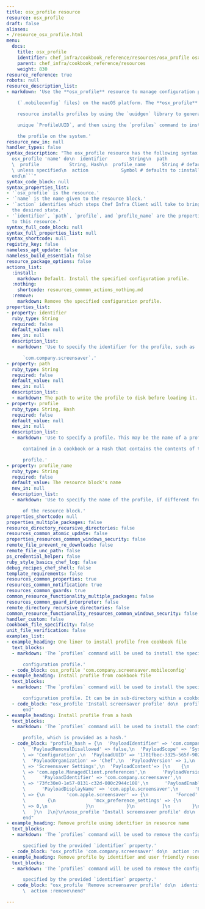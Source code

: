 ```yaml
---
title: osx_profile resource
resource: osx_profile
draft: false
aliases:
- /resource_osx_profile.html
menu:
  docs:
    title: osx_profile
    identifier: chef_infra/cookbook_reference/resources/osx_profile osx_profile
    parent: chef_infra/cookbook_reference/resources
    weight: 830
resource_reference: true
robots: null
resource_description_list:
- markdown: 'Use the **osx_profile** resource to manage configuration profiles

    (`.mobileconfig` files) on the macOS platform. The **osx_profile**

    resource installs profiles by using the `uuidgen` library to generate a

    unique `ProfileUUID`, and then using the `profiles` command to install

    the profile on the system.'
resource_new_in: null
handler_types: false
syntax_description: "The osx_profile resource has the following syntax:\n\n``` ruby\n\
  osx_profile 'name' do\n  identifier        String\n  path              String\n\
  \  profile           String, Hash\n  profile_name      String # default value: 'name'\
  \ unless specified\n  action            Symbol # defaults to :install if not specified\n\
  end\n```"
syntax_code_block: null
syntax_properties_list:
- '`osx_profile` is the resource.'
- '`name` is the name given to the resource block.'
- '`action` identifies which steps Chef Infra Client will take to bring the node into
  the desired state.'
- '`identifier`, `path`, `profile`, and `profile_name` are the properties available
  to this resource.'
syntax_full_code_block: null
syntax_full_properties_list: null
syntax_shortcode: null
registry_key: false
nameless_apt_update: false
nameless_build_essential: false
resource_package_options: false
actions_list:
  :install:
    markdown: Default. Install the specified configuration profile.
  :nothing:
    shortcode: resources_common_actions_nothing.md
  :remove:
    markdown: Remove the specified configuration profile.
properties_list:
- property: identifier
  ruby_type: String
  required: false
  default_value: null
  new_in: null
  description_list:
  - markdown: 'Use to specify the identifier for the profile, such as

      `com.company.screensaver`.'
- property: path
  ruby_type: String
  required: false
  default_value: null
  new_in: null
  description_list:
  - markdown: The path to write the profile to disk before loading it.
- property: profile
  ruby_type: String, Hash
  required: false
  default_value: null
  new_in: null
  description_list:
  - markdown: 'Use to specify a profile. This may be the name of a profile

      contained in a cookbook or a Hash that contains the contents of the

      profile.'
- property: profile_name
  ruby_type: String
  required: false
  default_value: The resource block's name
  new_in: null
  description_list:
  - markdown: 'Use to specify the name of the profile, if different from the name

      of the resource block.'
properties_shortcode: null
properties_multiple_packages: false
resource_directory_recursive_directories: false
resources_common_atomic_update: false
properties_resources_common_windows_security: false
remote_file_prevent_re_downloads: false
remote_file_unc_path: false
ps_credential_helper: false
ruby_style_basics_chef_log: false
debug_recipes_chef_shell: false
template_requirements: false
resources_common_properties: true
resources_common_notification: true
resources_common_guards: true
common_resource_functionality_multiple_packages: false
resources_common_guard_interpreter: false
remote_directory_recursive_directories: false
common_resource_functionality_resources_common_windows_security: false
handler_custom: false
cookbook_file_specificity: false
unit_file_verification: false
examples_list:
- example_heading: One liner to install profile from cookbook file
  text_blocks:
  - markdown: 'The `profiles` command will be used to install the specified

      configuration profile.'
  - code_block: osx_profile 'com.company.screensaver.mobileconfig'
- example_heading: Install profile from cookbook file
  text_blocks:
  - markdown: 'The `profiles` command will be used to install the specified

      configuration profile. It can be in sub-directory within a cookbook.'
  - code_block: "osx_profile 'Install screensaver profile' do\n  profile 'screensaver/com.company.screensaver.mobileconfig'\n\
      end"
- example_heading: Install profile from a hash
  text_blocks:
  - markdown: 'The `profiles` command will be used to install the configuration

      profile, which is provided as a hash.'
  - code_block: "profile_hash = {\n  'PayloadIdentifier' => 'com.company.screensaver',\n\
      \  'PayloadRemovalDisallowed' => false,\n  'PayloadScope' => 'System',\n  'PayloadType'\
      \ => 'Configuration',\n  'PayloadUUID' => '1781fbec-3325-565f-9022-8aa28135c3cc',\n\
      \  'PayloadOrganization' => 'Chef',\n  'PayloadVersion' => 1,\n  'PayloadDisplayName'\
      \ => 'Screensaver Settings',\n  'PayloadContent'=> [\n    {\n      'PayloadType'\
      \ => 'com.apple.ManagedClient.preferences',\n      'PayloadVersion' => 1,\n\
      \      'PayloadIdentifier' => 'com.company.screensaver',\n      'PayloadUUID'\
      \ => '73fc30e0-1e57-0131-c32d-000c2944c108',\n      'PayloadEnabled' => true,\n\
      \      'PayloadDisplayName' => 'com.apple.screensaver',\n      'PayloadContent'\
      \ => {\n        'com.apple.screensaver' => {\n          'Forced' => [\n    \
      \        {\n              'mcx_preference_settings' => {\n                'idleTime'\
      \ => 0,\n              }\n            }\n          ]\n        }\n      }\n \
      \   }\n  ]\n}\n\nosx_profile 'Install screensaver profile' do\n  profile profile_hash\n\
      end"
- example_heading: Remove profile using identifier in resource name
  text_blocks:
  - markdown: 'The `profiles` command will be used to remove the configuration profile

      specified by the provided `identifier` property.'
  - code_block: "osx_profile 'com.company.screensaver' do\n  action :remove\nend"
- example_heading: Remove profile by identifier and user friendly resource name
  text_blocks:
  - markdown: 'The `profiles` command will be used to remove the configuration profile

      specified by the provided `identifier` property.'
  - code_block: "osx_profile 'Remove screensaver profile' do\n  identifier 'com.company.screensaver'\n\
      \  action :remove\nend"

---
```

